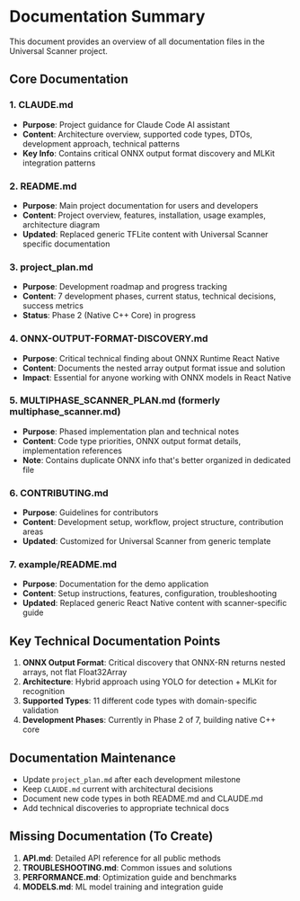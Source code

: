 # Documentation Summary

This document provides an overview of all documentation files in the Universal Scanner project.

## Core Documentation

### 1. **CLAUDE.md**
- **Purpose**: Project guidance for Claude Code AI assistant
- **Content**: Architecture overview, supported code types, DTOs, development approach, technical patterns
- **Key Info**: Contains critical ONNX output format discovery and MLKit integration patterns

### 2. **README.md**
- **Purpose**: Main project documentation for users and developers
- **Content**: Project overview, features, installation, usage examples, architecture diagram
- **Updated**: Replaced generic TFLite content with Universal Scanner specific documentation

### 3. **project_plan.md**
- **Purpose**: Development roadmap and progress tracking
- **Content**: 7 development phases, current status, technical decisions, success metrics
- **Status**: Phase 2 (Native C++ Core) in progress

### 4. **ONNX-OUTPUT-FORMAT-DISCOVERY.md**
- **Purpose**: Critical technical finding about ONNX Runtime React Native
- **Content**: Documents the nested array output format issue and solution
- **Impact**: Essential for anyone working with ONNX models in React Native

### 5. **MULTIPHASE_SCANNER_PLAN.md** (formerly multiphase_scanner.md)
- **Purpose**: Phased implementation plan and technical notes
- **Content**: Code type priorities, ONNX output format details, implementation references
- **Note**: Contains duplicate ONNX info that's better organized in dedicated file

### 6. **CONTRIBUTING.md**
- **Purpose**: Guidelines for contributors
- **Content**: Development setup, workflow, project structure, contribution areas
- **Updated**: Customized for Universal Scanner from generic template

### 7. **example/README.md**
- **Purpose**: Documentation for the demo application
- **Content**: Setup instructions, features, configuration, troubleshooting
- **Updated**: Replaced generic React Native content with scanner-specific guide

## Key Technical Documentation Points

1. **ONNX Output Format**: Critical discovery that ONNX-RN returns nested arrays, not flat Float32Array
2. **Architecture**: Hybrid approach using YOLO for detection + MLKit for recognition
3. **Supported Types**: 11 different code types with domain-specific validation
4. **Development Phases**: Currently in Phase 2 of 7, building native C++ core

## Documentation Maintenance

- Update `project_plan.md` after each development milestone
- Keep `CLAUDE.md` current with architectural decisions
- Document new code types in both README.md and CLAUDE.md
- Add technical discoveries to appropriate technical docs

## Missing Documentation (To Create)

1. **API.md**: Detailed API reference for all public methods
2. **TROUBLESHOOTING.md**: Common issues and solutions
3. **PERFORMANCE.md**: Optimization guide and benchmarks
4. **MODELS.md**: ML model training and integration guide